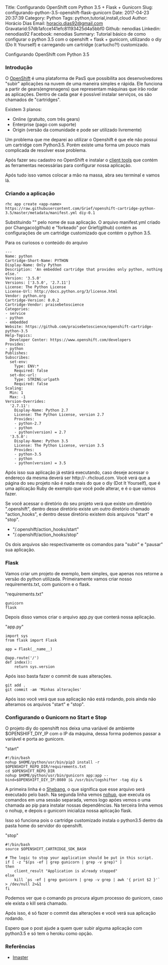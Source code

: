 Title: Configurando OpenShift com Python 3.5 + Flask + Gunicorn
Slug: configurando-python-3.5-openshift-flask-gunicorn
Date: 2017-04-23 20:37:39
Category: Python
Tags: python,tutorial,install,cloud
Author: Horácio Dias
Email: horacio.dias92@gmail.com
Gravatarid:57db1afcce141efc81193425d4a5bbf0
Github: nenodias
Linkedin: nenodias92
Facebook: nenodias
Summary: Tutorial básico de como configurar o python 3.5 com o openshift + flask + gunicorn, utilizando o diy (Do It Yourself) e carregando um cartridge (cartucho?!) customizado.

Configurando OpenShift com Python 3.5

### Introdução

O [OpenShift](https://www.openshift.com/) é uma plataforma de PasS que possibilita aos desenvolvedores "subir" aplicações na nuvem de uma maneira simples e rápida. Ele funciona a partir de gears(engrenagens) que representam máquinas que irão rodar as aplicações. Dentro de cada gear é possível instalar serviços, os são chamados de "cartridges".

Existem 3 planos:

+ Online (gratuito, com três gears)
+ Enterprise (pago com suporte)
+ Origin (versão da comunidade e pode ser utilizado livremente)

Um problema que me deparei ao utilizar o Openshift é que ele não possui um cartridge com Python3.5. Porém existe uma forma um pouco mais complicada de resolver esse problema.

Após fazer seu cadastro no OpenShift e instalar o [client tools](https://developers.openshift.com/managing-your-applications/client-tools.html) que contém as ferramentas necessárias para configurar nossa aplicação.

Após tudo isso vamos colocar a mão na massa, abra seu terminal e vamos lá.

### Criando a aplicação

``` shell
rhc app create <app-name> https://raw.githubusercontent.com/Grief/openshift-cartridge-python-3.5/master/metadata/manifest.yml diy-0.1
```
Substituindo "<app-name>" pelo nome de sua aplicação.
O arquivo manifest.yml criado por Changaco(github) e "forkeado" por Grief(github) contém as configurações de um cartridge customizado que contém o python 3.5.

Para os curiosos o conteúdo do arquivo
```
---
Name: python
Cartridge-Short-Name: PYTHON
Display-Name: Only Python
Description: 'An embedded cartridge that provides only python, nothing else.'
Version: '3.5.0'
Versions: ['3.5.0', '2.7.11']
License: The Python License
License-Url: http://docs.python.org/3/license.html
Vendor: python.org
Cartridge-Version: 0.0.2
Cartridge-Vendor: praisebetoscience
Categories:
- service
- python
- embedded
Website: https://github.com/praisebetoscience/openshift-cartridge-python-3.5
Help-Topics:
  Developer Center: https://www.openshift.com/developers
Provides:
- python
Publishes:
Subscribes:
  set-env:
    Type: ENV:*
    Required: false
  set-doc-url:
    Type: STRING:urlpath
    Required: false
Scaling:
  Min: 1
  Max: -1
Version-Overrides:
  '2.7.11':
    Display-Name: Python 2.7
    License: The Python License, version 2.7
    Provides:
    - python-2.7
    - python
    - python(version) = 2.7
  '3.5.0':
    Display-Name: Python 3.5
    License: The Python License, version 3.5
    Provides:
    - python-3.5
    - python
    - python(version) = 3.5
```

Após isso sua aplicação já estárá executando, caso deseje acessar o endereço da mesma deverá ser http://<app-name>-<username>.rhcloud.com.
Você verá que a página do seu projeto não é nada mais do que o diy (Dot It Yourself), que é uma aplicação Ruby de exemplo que você pode alterar, e é o que vamos fazer.

Se você acessar o diretório do seu projeto verá que existe um diretório ".openshift", dentro desse diretório existe um outro diretório chamado "action_hooks", e dentro desse diretório existem dois arquivos "start" e "stop".

+ "<app-name>/.openshift/action_hooks/start"
+ "<app-name>/.openshift/action_hooks/stop"

Os dois arquivos são respectivamente os comandos para "subir" e "pausar" sua aplicação.

### Flask
Vamos criar um projeto de exemplo, bem simples, que apenas nos retorne a versão do python utilizada.
Primeiramente vamos criar nosso requirements.txt, com gunicorn e o flask.

"requirements.txt"
```
gunicorn
flask
```

Depois disso vamos criar o arquivo app.py que conterá nossa aplicação.

"app.py"
```
import sys
from flask import Flask

app = Flask(__name__)

@app.route('/')
def index():
    return sys.version

```
 Após isso basta fazer o commit de suas alterações.

 ``` shell
 git add .
 git commit -am 'Minhas alterações'
 ```

Após isso você verá que sua aplicação não está rodando, pois ainda não alteramos os arquivos "start" e "stop".

### Configurando o Gunicorn no Start e Stop
O projeto diy do openshift nos deixa uma variável de ambiente $OPENSHIFT_DIY_IP com o IP da máquina, dessa forma podemos passar a variável e porta ao gunicorn.

"start"
``` shell
#!/bin/bash
nohup $HOME/python/usr/bin/pip3 install -r $OPENSHIFT_REPO_DIR/requirements.txt
cd $OPENSHIFT_REPO_DIR
nohup $HOME/python/usr/bin/gunicorn app:app --bind=$OPENSHIFT_DIY_IP:8080 |& /usr/bin/logshifter -tag diy &
```

A primeira linha é o [Shebang](https://pt.wikipedia.org/wiki/Shebang), o que significa que esse arquivo será executado pelo bash.
Na segunda linha vemos [nohup](https://pt.wikipedia.org/wiki/Nohup), que executa os comandos em uma sessão separada, vemos logo apóes vemos o uma chamada ao pip para instalar nossas dependências.
Na terceira linha vemos o nohup, e depois o gunicorn inicializa nossa aplicação flask.

Isso só funciona pois o cartridge customizado instala o python3.5 dentro da pasta home do servidor do openshift.

"stop"
``` shell
#!/bin/bash
source $OPENSHIFT_CARTRIDGE_SDK_BASH

# The logic to stop your application should be put in this script.
if [ -z "$(ps -ef | grep gunicorn | grep -v grep)" ]
then
    client_result "Application is already stopped"
else
    kill `ps -ef | grep gunicorn | grep -v grep | awk '{ print $2 }'` > /dev/null 2>&1
fi
```
Podemos ver que o comando ps procura algum processo do gunicorn, caso ele exista o kill será chamado.

Após isso, é só fazer o commit das alterações e você verá sua aplicação rodando.

Espero que o post ajude a quem quer subir alguma aplicação com python3.5 e só tem o heroku como opção.

### Referências
- [Imaster](https://www.profissionaisti.com.br/2015/04/openshift-paas-de-verdade/)
